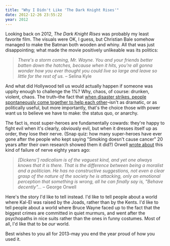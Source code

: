 ```yaml
---
title: "Why I Didn't Like 'The Dark Knight Rises'"
date: 2012-12-26 23:55:22
year: 2012
---
```

<p>Looking back on 2012, <em>The Dark Knight Rises</em> was probably my least favorite film. The visuals were OK, I guess, but Christian Bale somehow managed to make the Batman both wooden and whiny. All that was just disappointing; what made the movie positively unlikeable was its politics:</p>
<blockquote><em>There's a storm coming, Mr. Wayne. You and your friends better batten down the hatches, because when it hits, you're all gonna wonder how you ever thought you could live so large and leave so little for the rest of us.</em>
– Selina Kyle</blockquote>
<p>And what did Hollywood tell us would actually happen if someone was uppity enough to challenge the 1%? Why, chaos, of course: drunken, violent, chaos.  The truth–the fact that <a href="http://www.amazon.com/Paradise-Built-Hell-Extraordinary-Communities/dp/B003F76CA2/r">when disaster strikes, people spontaneously come together to help each other</a>–isn't as dramatic, or as politically useful, but more importantly, that's the choice those with power want us to believe we have to make: the status quo, or anarchy.</p>
<p>The fact is, most super-heroes are fundamentally cowards: they're happy to fight evil when it's clearly, obviously evil, but when it dresses itself up as order, they lose their nerve. (Snap quiz: how many super-heroes have ever gone after the people who kept saying "Smoking doesn't cause cancer" 20 years after their own research showed them it did?) Orwell <a href="http://orwell.ru/library/reviews/dickens/english/e_chd">wrote about</a> this kind of failure of nerve eighty years ago:</p>
<blockquote><em>[Dickens'] radicalism is of the vaguest kind, and yet one always knows that it is there. That is the difference between being a moralist and a politician. He has no constructive suggestions, not even a clear grasp of the nature of the society he is attacking, only an emotional perception that something is wrong, all he can finally say is, "Behave decently"...</em>
– George Orwell</blockquote>
<p>Here's the story I'd like to tell instead. I'd like to tell people about a world where Kal-El was raised by the Joads, rather than by the Kents. I'd like to tell people about a world where Bruce Wayne faced up to the fact that the biggest crimes are committed in quiet murmurs, and went after the psychopaths in nice suits rather than the ones in funny costumes. Most of all, I'd like that to be <em>our</em> world.</p>
<p>Best wishes to you all for 2013–may you end the year proud of how you used it.</p>
